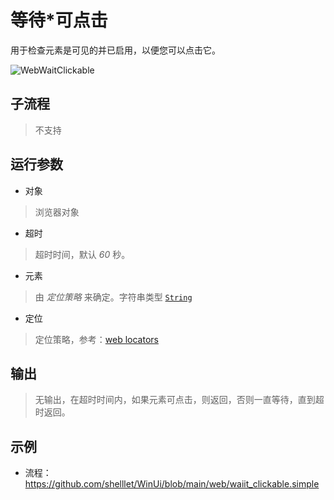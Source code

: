 # 等待*可点击
用于检查元素是可见的并已启用，以便您可以点击它。

![WebWaitClickable](./images/15.png ':size=90%')


## 子流程
> 不支持


## 运行参数
* 对象
>   浏览器对象
* 超时
>   超时时间，默认 *60* 秒。
* 元素
>   由 *定位策略* 来确定。字符串类型 [`String`](./types/String.md)
* 定位
>   定位策略，参考：[web locators](./introduction/webdriver/locators.md)


## 输出

> 无输出，在超时时间内，如果元素可点击，则返回，否则一直等待，直到超时返回。

## 示例

* 流程：https://github.com/shelllet/WinUi/blob/main/web/waiit_clickable.simple



